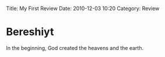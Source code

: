 Title: My First Review
Date: 2010-12-03 10:20
Category: Review

# Bereshiyt

In the beginning, God created the heavens and the earth.